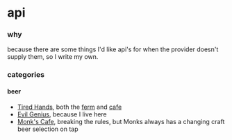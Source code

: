 # api
### why
because there are some things I'd like api's for when the provider doesn't supply them, so I write my own.
### categories
#### beer

- [Tired Hands](http://www.tiredhands.com/), both the [ferm](http://www.tiredhands.com/fermentaria/beers/) and [cafe](http://www.tiredhands.com/cafe/beers/)
- [Evil Genius](http://evilgeniusbeer.com/), because I live here
- [Monk's Cafe](http://www.monkscafe.com/on-tap/), breaking the rules, but Monks always has a changing craft beer selection on tap
